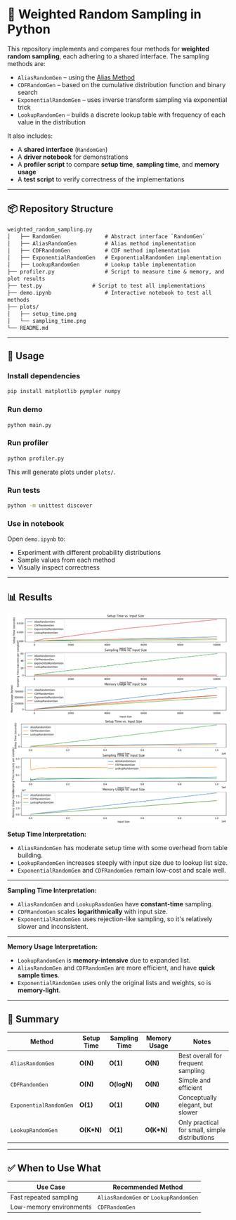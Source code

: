 # 🎲 Weighted Random Sampling in Python

This repository implements and compares four methods for **weighted random sampling**, each adhering to a shared interface. The sampling methods are:

- `AliasRandomGen` – using the [Alias Method](https://en.wikipedia.org/wiki/Alias_method)
- `CDFRandomGen` – based on the cumulative distribution function and binary search
- `ExponentialRandomGen` – uses inverse transform sampling via exponential trick
- `LookupRandomGen` – builds a discrete lookup table with frequency of each value in the distribution

It also includes:
- A **shared interface** (`RandomGen`)
- A **driver notebook** for demonstrations
- A **profiler script** to compare **setup time**, **sampling time**, and **memory usage**
- A **test script** to verify correctness of the implementations

---

## 📦 Repository Structure

```
weighted_random_sampling.py
│   ├── RandomGen              # Abstract interface `RandomGen`
│   ├── AliasRandomGen         # Alias method implementation
│   ├── CDFRandomGen           # CDF method implementation
│   ├── ExponentialRandomGen   # ExponentialRandomGen implementation
│   ├── LookupRandomGen        # Lookup table implementation
├── profiler.py                # Script to measure time & memory, and plot results
├── test.py                # Script to test all implementations
├── demo.ipynb                 # Interactive notebook to test all methods
├── plots/
│   ├── setup_time.png
│   └── sampling_time.png
└── README.md
```

---

## 🧪 Usage

### Install dependencies

```bash
pip install matplotlib pympler numpy
```

### Run demo

```bash
python main.py
```

### Run profiler

```bash
python profiler.py
```

This will generate plots under `plots/`.

### Run tests

```bash
python -m unittest discover
```


### Use in notebook

Open `demo.ipynb` to:
- Experiment with different probability distributions
- Sample values from each method
- Visually inspect correctness

---

## 📊 Results

![All four methods compared](plots/timing_and_memory_comparison.png)
![Without the Exponential method](plots/without_exponential.png)


**Setup Time Interpretation:**  
- `AliasRandomGen` has moderate setup time with some overhead from table building.  
- `LookupRandomGen` increases steeply with input size due to lookup list size.
- `ExponentialRandomGen` and `CDFRandomGen` remain low-cost and scale well.

---

**Sampling Time Interpretation:**  
- `AliasRandomGen` and `LookupRandomGen` have **constant-time** sampling.
- `CDFRandomGen` scales **logarithmically** with input size.
- `ExponentialRandomGen` uses rejection-like sampling, so it's relatively slower and inconsistent.

---

**Memory Usage Interpretation:**  
- `LookupRandomGen` is **memory-intensive** due to expanded list.
- `AliasRandomGen` and `CDFRandomGen` are more efficient, and have **quick sample times**.
- `ExponentialRandomGen` uses only the original lists and weights, so is **memory-light**.

---

## 📌 Summary

| Method              | Setup Time | Sampling Time | Memory Usage | Notes |
|---------------------|------------|----------------|----------------|-------|
| `AliasRandomGen`    | **O(N)**     | **O(1)**        | **O(N)**       | Best overall for frequent sampling |
| `CDFRandomGen`      | **O(N)**        | **O(logN)**        | **O(N)**            | Simple and efficient |
| `ExponentialRandomGen` | **O(1)**     | **O(1)**            | **O(N)**            | Conceptually elegant, but slower |
| `LookupRandomGen`   | **O(K*N)**       | **O(1)**        | **O(K*N)**           | Only practical for small, simple distributions |
---

## ✅ When to Use What

| Use Case                         | Recommended Method       |
|----------------------------------|---------------------------|
| Fast repeated sampling           | `AliasRandomGen` or `LookupRandomGen` |
| Low-memory environments          | `CDFRandomGen`            |
